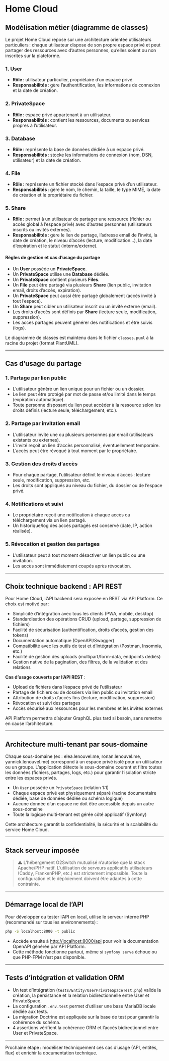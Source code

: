 # Home Cloud

## Modélisation métier (diagramme de classes)

Le projet Home Cloud repose sur une architecture orientée utilisateurs particuliers : chaque utilisateur dispose de son propre espace privé et peut partager des ressources avec d’autres personnes, qu’elles soient ou non inscrites sur la plateforme.

### 1. User

- **Rôle** : utilisateur particulier, propriétaire d’un espace privé.
- **Responsabilités** : gère l’authentification, les informations de connexion et la date de création.

### 2. PrivateSpace

- **Rôle** : espace privé appartenant à un utilisateur.
- **Responsabilités** : contient les ressources, documents ou services propres à l’utilisateur.

### 3. Database

- **Rôle** : représente la base de données dédiée à un espace privé.
- **Responsabilités** : stocke les informations de connexion (nom, DSN, utilisateur) et la date de création.

### 4. File

- **Rôle** : représente un fichier stocké dans l’espace privé d’un utilisateur.
- **Responsabilités** : gère le nom, le chemin, la taille, le type MIME, la date de création et le propriétaire du fichier.

### 5. Share

- **Rôle** : permet à un utilisateur de partager une ressource (fichier ou accès global à l’espace privé) avec d’autres personnes (utilisateurs inscrits ou invités externes).
- **Responsabilités** : gère le lien de partage, l’adresse email de l’invité, la date de création, le niveau d’accès (lecture, modification…), la date d’expiration et le statut (interne/externe).

#### Règles de gestion et cas d’usage du partage

- Un **User** possède un **PrivateSpace**.
- Un **PrivateSpace** utilise une **Database** dédiée.
- Un **PrivateSpace** contient plusieurs **Files**.
- Un **File** peut être partagé via plusieurs **Share** (lien public, invitation email, droits d’accès, expiration).
- Un **PrivateSpace** peut aussi être partagé globalement (accès invité à tout l’espace).
- Un **Share** peut cibler un utilisateur inscrit ou un invité externe (email).
- Les droits d’accès sont définis par **Share** (lecture seule, modification, suppression).
- Les accès partagés peuvent générer des notifications et être suivis (logs).

Le diagramme de classes est maintenu dans le fichier `classes.puml` à la racine du projet (format PlantUML).

---

## Cas d’usage du partage

### 1. Partage par lien public

- L’utilisateur génère un lien unique pour un fichier ou un dossier.
- Le lien peut être protégé par mot de passe et/ou limité dans le temps (expiration automatique).
- Toute personne disposant du lien peut accéder à la ressource selon les droits définis (lecture seule, téléchargement, etc.).

### 2. Partage par invitation email

- L’utilisateur invite une ou plusieurs personnes par email (utilisateurs existants ou externes).
- L’invité reçoit un lien d’accès personnalisé, éventuellement temporaire.
- L’accès peut être révoqué à tout moment par le propriétaire.

### 3. Gestion des droits d’accès

- Pour chaque partage, l’utilisateur définit le niveau d’accès : lecture seule, modification, suppression, etc.
- Les droits sont appliqués au niveau du fichier, du dossier ou de l’espace privé.

### 4. Notifications et suivi

- Le propriétaire reçoit une notification à chaque accès ou téléchargement via un lien partagé.
- Un historique/log des accès partagés est conservé (date, IP, action réalisée).

### 5. Révocation et gestion des partages

- L’utilisateur peut à tout moment désactiver un lien public ou une invitation.
- Les accès sont immédiatement coupés après révocation.

---

## Choix technique backend : API REST

Pour Home Cloud, l’API backend sera exposée en REST via API Platform. Ce choix est motivé par :

- Simplicité d’intégration avec tous les clients (PWA, mobile, desktop)
- Standardisation des opérations CRUD (upload, partage, suppression de fichiers)
- Facilité de sécurisation (authentification, droits d’accès, gestion des tokens)
- Documentation automatique (OpenAPI/Swagger)
- Compatibilité avec les outils de test et d’intégration (Postman, Insomnia, etc.)
- Facilité de gestion des uploads (multipart/form-data, endpoints dédiés)
- Gestion native de la pagination, des filtres, de la validation et des relations

**Cas d’usage couverts par l’API REST** :

- Upload de fichiers dans l’espace privé de l’utilisateur
- Partage de fichiers ou de dossiers via lien public ou invitation email
- Attribution de droits d’accès fins (lecture, modification, suppression)
- Révocation et suivi des partages
- Accès sécurisé aux ressources pour les membres et les invités externes

API Platform permettra d’ajouter GraphQL plus tard si besoin, sans remettre en cause l’architecture.

---

## Architecture multi-tenant par sous-domaine

Chaque sous-domaine (ex : elea.lenouvel.me, ronan.lenouvel.me, yannick.lenouvel.me) correspond à un espace privé isolé pour un utilisateur ou un groupe. L’application détecte le sous-domaine courant et filtre toutes les données (fichiers, partages, logs, etc.) pour garantir l’isolation stricte entre les espaces privés.

- Un `User` possède un `PrivateSpace` (relation 1:1)
- Chaque espace privé est physiquement séparé (racine documentaire dédiée, base de données dédiée ou schéma logique)
- Aucune donnée d’un espace ne doit être accessible depuis un autre sous-domaine
- Toute la logique multi-tenant est gérée côté applicatif (Symfony)

Cette architecture garantit la confidentialité, la sécurité et la scalabilité du service Home Cloud.

---

## Stack serveur imposée

> ⚠️ L’hébergement O2Switch mutualisé n’autorise que la stack Apache/PHP natif. L’utilisation de serveurs applicatifs utilisateurs (Caddy, FrankenPHP, etc.) est strictement impossible. Toute la configuration et le déploiement doivent être adaptés à cette contrainte.

---

## Démarrage local de l’API

Pour développer ou tester l’API en local, utilise le serveur interne PHP (recommandé sur tous les environnements) :

```sh
php -S localhost:8000 -t public
```

- Accède ensuite à [http://localhost:8000/api](http://localhost:8000/api) pour voir la documentation OpenAPI générée par API Platform.
- Cette méthode fonctionne partout, même si `symfony serve` échoue ou que PHP-FPM n’est pas disponible.

---

## Tests d’intégration et validation ORM

- Un test d’intégration (`tests/Entity/UserPrivateSpaceTest.php`) valide la création, la persistance et la relation bidirectionnelle entre User et PrivateSpace.
- La configuration `.env.test` permet d’utiliser une base MariaDB locale dédiée aux tests.
- La migration Doctrine est appliquée sur la base de test pour garantir la cohérence du schéma.
- 4 assertions vérifient la cohérence ORM et l’accès bidirectionnel entre User et PrivateSpace.

---

Prochaine étape : modéliser techniquement ces cas d’usage (API, entités, flux) et enrichir la documentation technique.
